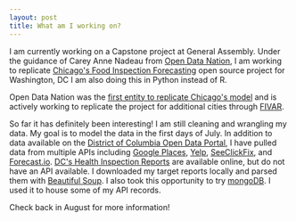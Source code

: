 ```yaml
---
layout: post
title: What am I working on?
---
```


I am currently working on a Capstone project at General Assembly. Under the guidance of Carey Anne Nadeau from [Open Data Nation](http://www.opendatanation.com/), I am working to replicate [Chicago's Food Inspection Forecasting](https://chicago.github.io/food-inspections-evaluation/) open source project for Washington, DC I am also doing this in Python instead of R.

Open Data Nation was the [first entity to replicate Chicago's model](http://www.theatlantic.com/technology/archive/2016/01/predictive-policing-food-poisoning/423126/) and is actively working to replicate the project for additional cities through [FIVAR](http://www.fivar.org/).

So far it has definitely been interesting! I am still cleaning and wrangling my data. My goal is to model the data in the first days of July. In addition to data available on the [District of Columbia Open Data Portal](http://opendata.dc.gov/), I have pulled data from multiple APIs including [Google Places](https://developers.google.com/places/), [Yelp](https://www.yelp.com/developers/documentation/v2/overview), [SeeClickFix](http://dev.seeclickfix.com/), and [Forecast.io](https://developer.forecast.io/). [DC's Health Inspection Reports](http://dc.healthinspections.us/webadmin/dhd_431/web/) are available online, but do not have an API available. I downloaded my target reports locally and parsed them with [Beautiful Soup](https://www.crummy.com/software/BeautifulSoup/bs4/doc/). I also took this opportunity to try [mongoDB](https://www.mongodb.com/). I used it to house some of my API records.

Check back in August for more information!